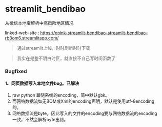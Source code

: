 # streamlit_bendibao
从微信本地宝解析中高风险地区情况

linked-web-site : https://opink-streamlit-bendibao-streamlit-bendibao-rb3om6.streamlitapp.com/

> 通过streamlit上线，时时刷新时时下载

> 我实在是整不明白时区，就直接不自己写时间函数了

### Bugfixed
#### 1、网页数据写入本地文件bug。已解决
1. raw python 跟随系统的encoding，简中默认gbk。
2. 而网络数据流如无BOM或Xml的encoding声明，默认是使用utf-8encoding的。
3. 网络数据流是byte。因此写入的文件的encoding要与网络数据流的encoding一致，不然会解析byte出错。
